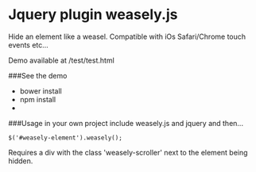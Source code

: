 Jquery plugin weasely.js
===========
Hide an element like a weasel.
Compatible with iOs Safari/Chrome touch events etc...

Demo available at /test/test.html

###See the demo
* bower install
* npm install
* 

###Usage in your own project
include weasely.js and jquery and then...

```
$('#weasely-element').weasely();
```

Requires a div with the class 'weasely-scroller' next to the element being hidden.
